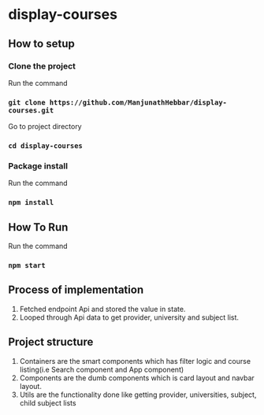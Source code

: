 
# display-courses

## How to setup

### Clone the project

Run the command
 ### `git clone https://github.com/ManjunathHebbar/display-courses.git`
 
 Go to project directory
 ### `cd display-courses`
 
 ### Package install

Run the command
 ### `npm install`


## How To Run

Run the command
 ### `npm start`

## Process of implementation
1. Fetched endpoint Api and stored the value in state.
2. Looped through Api data to get provider, university and subject list.

## Project structure
1. Containers are the smart components which has filter logic and course listing(i.e Search component and App component)
2. Components are the dumb components which is card layout and navbar layout.
3. Utils are the functionality done like getting provider, universities, subject, child subject lists
